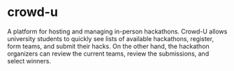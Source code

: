 # crowd-u
A platform for hosting and managing in-person hackathons. Crowd-U allows university students to quickly see lists of available hackathons, register, form teams, and submit their hacks. On the other hand, the hackathon organizers can review the current teams, review the submissions, and select winners.
